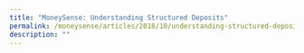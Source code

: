 ```yaml
---
title: "MoneySense: Understanding Structured Deposits"
permalink: /moneysense/articles/2018/10/understanding-structured-deposits/
description: ""
---
```


